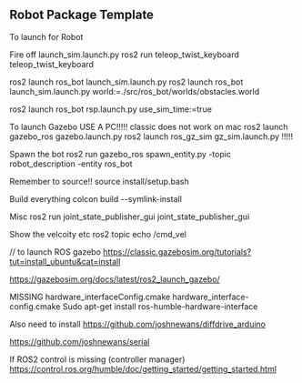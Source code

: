 ## Robot Package Template

To launch for Robot

Fire off launch_sim.launch.py
ros2 run teleop_twist_keyboard  teleop_twist_keyboard 

ros2 launch ros_bot launch_sim.launch.py
ros2 launch ros_bot launch_sim.launch.py world:=./src/ros_bot/worlds/obstacles.world


ros2 launch ros_bot rsp.launch.py use_sim_time:=true


To launch Gazebo
USE A PC!!!!! classic does not work on mac
ros2 launch gazebo_ros gazebo.launch.py
ros2 launch ros_gz_sim gz_sim.launch.py !!!!!

Spawn the bot
ros2 run gazebo_ros spawn_entity.py -topic robot_description -entity ros_bot


Remember to source!!
source install/setup.bash


Build everything
colcon build --symlink-install

Misc
ros2 run joint_state_publisher_gui joint_state_publisher_gui


Show the velcoity etc
ros2 topic echo /cmd_vel


// to launch ROS gazebo
https://classic.gazebosim.org/tutorials?tut=install_ubuntu&cat=install

https://gazebosim.org/docs/latest/ros2_launch_gazebo/

MISSING
hardware_interfaceConfig.cmake
hardware_interface-config.cmake
Sudo apt-get install ros-humble-hardware-interface

Also need to install
https://github.com/joshnewans/diffdrive_arduino

https://github.com/joshnewans/serial

If ROS2 control is missing (controller manager)
https://control.ros.org/humble/doc/getting_started/getting_started.html